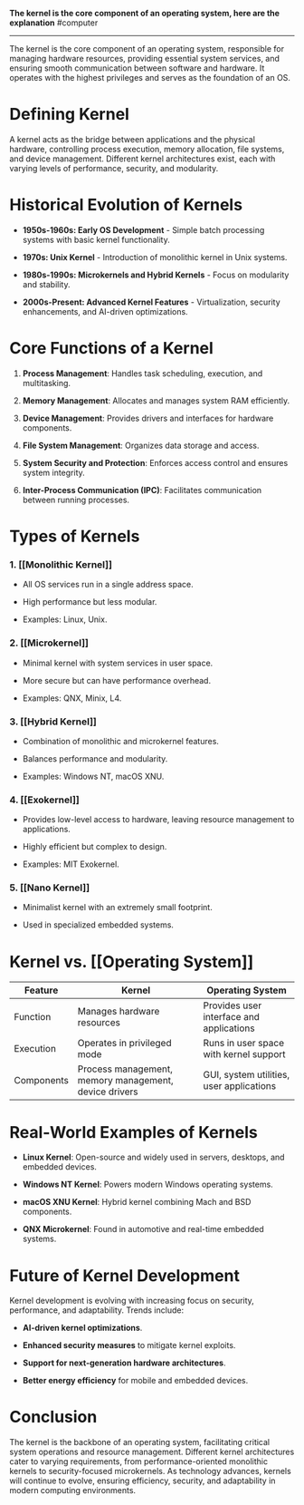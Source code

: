 **The kernel is the core component of an operating system, here are the explanation**
#computer 

---
The kernel is the core component of an operating system, responsible for managing hardware resources, providing essential system services, and ensuring smooth communication between software and hardware. It operates with the highest privileges and serves as the foundation of an OS.

# Defining Kernel

A kernel acts as the bridge between applications and the physical hardware, controlling process execution, memory allocation, file systems, and device management. Different kernel architectures exist, each with varying levels of performance, security, and modularity.

# Historical Evolution of Kernels

- **1950s-1960s: Early OS Development** - Simple batch processing systems with basic kernel functionality.
    
- **1970s: Unix Kernel** - Introduction of monolithic kernel in Unix systems.
    
- **1980s-1990s: Microkernels and Hybrid Kernels** - Focus on modularity and stability.
    
- **2000s-Present: Advanced Kernel Features** - Virtualization, security enhancements, and AI-driven optimizations.
    

# Core Functions of a Kernel

1. **Process Management**: Handles task scheduling, execution, and multitasking.
    
2. **Memory Management**: Allocates and manages system RAM efficiently.
    
3. **Device Management**: Provides drivers and interfaces for hardware components.
    
4. **File System Management**: Organizes data storage and access.
    
5. **System Security and Protection**: Enforces access control and ensures system integrity.
    
6. **Inter-Process Communication (IPC)**: Facilitates communication between running processes.
    

# Types of Kernels

### 1. **[[Monolithic Kernel]]**

- All OS services run in a single address space.
    
- High performance but less modular.
    
- Examples: Linux, Unix.
    

### 2. **[[Microkernel]]**

- Minimal kernel with system services in user space.
    
- More secure but can have performance overhead.
    
- Examples: QNX, Minix, L4.
    

### 3. **[[Hybrid Kernel]]**

- Combination of monolithic and microkernel features.
    
- Balances performance and modularity.
    
- Examples: Windows NT, macOS XNU.
    

### 4. **[[Exokernel]]**

- Provides low-level access to hardware, leaving resource management to applications.
    
- Highly efficient but complex to design.
    
- Examples: MIT Exokernel.
    

### 5. **[[Nano Kernel]]**

- Minimalist kernel with an extremely small footprint.
    
- Used in specialized embedded systems.
    

# Kernel vs. [[Operating System]]

|Feature|Kernel|Operating System|
|---|---|---|
|Function|Manages hardware resources|Provides user interface and applications|
|Execution|Operates in privileged mode|Runs in user space with kernel support|
|Components|Process management, memory management, device drivers|GUI, system utilities, user applications|

# Real-World Examples of Kernels

- **Linux Kernel**: Open-source and widely used in servers, desktops, and embedded devices.
    
- **Windows NT Kernel**: Powers modern Windows operating systems.
    
- **macOS XNU Kernel**: Hybrid kernel combining Mach and BSD components.
    
- **QNX Microkernel**: Found in automotive and real-time embedded systems.
    

# Future of Kernel Development

Kernel development is evolving with increasing focus on security, performance, and adaptability. Trends include:

- **AI-driven kernel optimizations**.
    
- **Enhanced security measures** to mitigate kernel exploits.
    
- **Support for next-generation hardware architectures**.
    
- **Better energy efficiency** for mobile and embedded devices.
    

# Conclusion

The kernel is the backbone of an operating system, facilitating critical system operations and resource management. Different kernel architectures cater to varying requirements, from performance-oriented monolithic kernels to security-focused microkernels. As technology advances, kernels will continue to evolve, ensuring efficiency, security, and adaptability in modern computing environments.